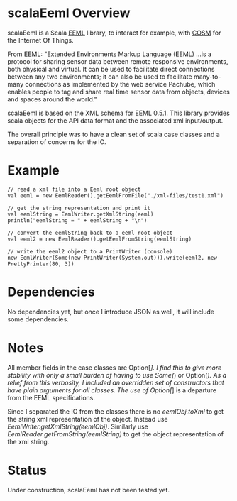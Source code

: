 # scalaEeml Overview

scalaEeml is a Scala [EEML](http://www.eeml.org) library, to interact
for example, with [COSM](https://cosm.com/) for the Internet Of Things.

From [EEML](http://www.eeml.org): "Extended Environments Markup Language (EEML)
 ...is a protocol for sharing sensor data between remote responsive environments,
 both physical and virtual. It can be used to facilitate direct connections
 between any two environments; it can also be used to facilitate many-to-many
 connections as implemented by the web service Pachube, which enables people
 to tag and share real time sensor data from objects, devices and spaces around the world."

scalaEeml is based on the XML schema for EEML 0.5.1. This library provides scala objects for the API
data format and the associated xml input/output.

The overall principle was to have a clean set of scala case classes and a separation of concerns for the IO.


# Example

    // read a xml file into a Eeml root object
    val eeml = new EemlReader().getEemlFromFile("./xml-files/test1.xml")

    // get the string representation and print it
    val eemlString = EemlWriter.getXmlString(eeml)
    println("eemlString = " + eemlString + "\n")

    // convert the eemlString back to a eeml root object
    val eeml2 = new EemlReader().getEemlFromString(eemlString)

    // write the eeml2 object to a PrintWriter (console)
    new EemlWriter(Some(new PrintWriter(System.out))).write(eeml2, new PrettyPrinter(80, 3))

# Dependencies

No dependencies yet, but once I introduce JSON as well, it will include some dependencies.

# Notes

All member fields in the case classes are Option[_]. I find this to give more stability with only a small burden
of having to use Some(_) or Option(_). As a relief from this verbosity, I included an overridden set of constructors
that have plain arguments for all classes. The use of Option[_] is a departure from the EEML specifications.

Since I separated the IO from the classes there is no *eemlObj.toXml* to get the string xml representation
of the object. Instead use *EemlWriter.getXmlString(eemlObj)*.
Similarly use *EemlReader.getFromString(eemlString)* to get the object representation of the xml string.

# Status

Under construction, scalaEeml has not been tested yet.

